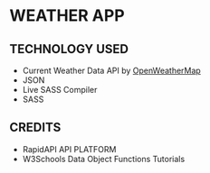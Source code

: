 # WEATHER APP


## TECHNOLOGY USED
-  Current Weather Data API by [OpenWeatherMap](https://openweathermap.org/)   
- JSON   
- Live SASS Compiler  
- SASS 

## CREDITS 
- RapidAPI API PLATFORM  
- W3Schools Data Object Functions Tutorials   